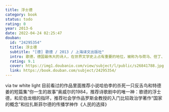 ```yaml
---
title: 浮士德
category: book
status: todo
rating: 0
year: 2013-6
date: 2022-04-24 02:25:47
douban:
  id: "24295354"
  title: 浮士德
  subtitle: "[德] 歌德 / 2013 / 上海译文出版社"
  intro: 歌德，德国最伟大的诗人，在世界文学史上占有重要的地位，被称为与荷马、但丁、莎士比亚并列的四大文豪。《浮士德》是歌德的代表作，为诗体悲剧，描写主人公浮士德一生探求真理的痛苦经历，反映从文艺复兴到十九世纪初整个欧洲的历史，揭示了光明与黑暗，进步与落后，科学与迷信两种势力的不断斗争。歌德借助浮士德的抱负和追求，表达了他本人对人类未来的远大而美好的理想。
  rating: 9.1
  cover: https://img1.doubanio.com/view/subject/l/public/s26841788.jpg
  link: https://book.douban.com/subject/24295354/
---
```


via tw white light 目前看过的作品里面推荐小说哈伯李的杀死一只反舌鸟和特德姜的短篇集“你一生的故事”奥威尔的1984，推荐诗歌剧中的唯一神：歌德的浮士德，和尼伯龙根的指环，推荐社会学作品罗斯金教授的入门比较政治学著作“国家的概念”和拉扎斯菲尔德的传播学神作《人民的选择》